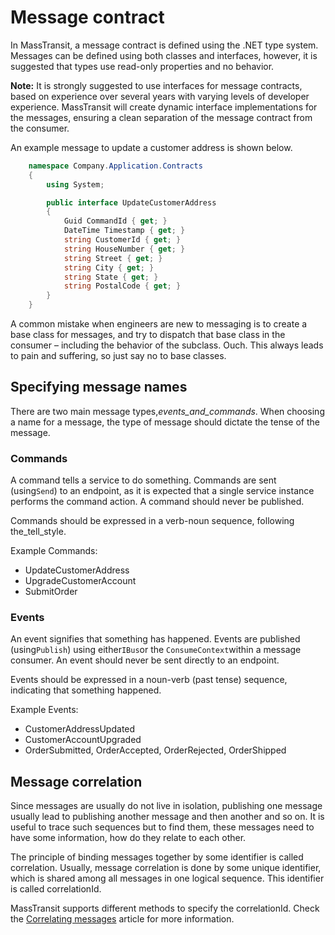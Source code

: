 # Message contract

In MassTransit, a message contract is defined using the .NET type system. Messages can be defined using both 
classes and interfaces, however, it is suggested that types use read-only properties and no behavior.

<div class="alert alert-info">
<b>Note:</b>
It is strongly suggested to use interfaces for message contracts, based on experience over several years with 
varying levels of developer experience. MassTransit will create dynamic interface implementations for the messages, 
ensuring a clean separation of the message contract from the consumer.
</div>

An example message to update a customer address is shown below.

```csharp
	namespace Company.Application.Contracts
	{
		using System;

		public interface UpdateCustomerAddress
		{
			Guid CommandId { get; }
			DateTime Timestamp { get; }
			string CustomerId { get; }
			string HouseNumber { get; }
			string Street { get; }
			string City { get; }
			string State { get; }
			string PostalCode { get; }
		}
	}
```

A common mistake when engineers are new to messaging is to create a base class for messages, and try to dispatch that base class in the consumer – including the behavior of the subclass. Ouch. This always leads to pain and suffering, so just say no to base classes.

## Specifying message names

There are two main message types,_events_and_commands_. When choosing a name for a message, the type of message should dictate the tense of the message.

### Commands

A command tells a service to do something. Commands are sent (using`Send`) to an endpoint, as it is expected that a single service instance performs the command action. A command should never be published.

Commands should be expressed in a verb-noun sequence, following the_tell_style.

Example Commands:

* UpdateCustomerAddress
* UpgradeCustomerAccount
* SubmitOrder

### Events

An event signifies that something has happened. Events are published (using`Publish`) using 
either`IBus`or the `ConsumeContext`within a message consumer. An event should never be sent directly to an endpoint.

Events should be expressed in a noun-verb (past tense) sequence, indicating that something happened.

Example Events:

* CustomerAddressUpdated
* CustomerAccountUpgraded
* OrderSubmitted, OrderAccepted, OrderRejected, OrderShipped

## Message correlation

Since messages are usually do not live in isolation, publishing one message usually lead to publishing another 
message and then another and so on. It is useful to trace such sequences but to find them, these messages
need to have some information, how do they relate to each other.

The principle of binding messages together by some identifier is called correlation. Usually, message correlation
is done by some unique identifier, which is shared among all messages in one logical sequence.
This identifier is called correlationId.

MassTransit supports different methods to specify the correlationId. Check the [Correlating messages](correlation.md) 
article for more information.